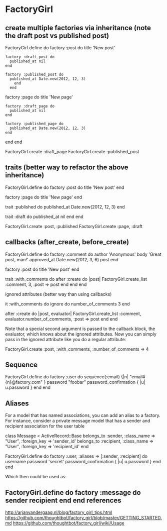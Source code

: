 FactoryGirl
===========

create multiple factories via inheritance (note the draft post vs
published post)
----------------------------------------------------------------
FactoryGirl.define do
  factory :post do
    title 'New post'

    factory :draft_post do
      published_at nil
    end

    factory :published_post do
      published_at Date.new(2012, 12, 3)
        end
      end

  factory :page do
    title 'New page'
 
    factory :draft_page do
      published_at nil
    end

    factory :published_page do
      published_at Date.new(2012, 12, 3)
    end
  end
end

FactoryGirl.create :draft_page
FactoryGirl.create :published_post

traits (better way to refactor the above inheritance)
------------------------------------------------------

FactoryGirl.define do
  factory :post do
    title 'New post'
  end

  factory :page do
    title 'New page'
  end

  trait :published do
    published_at Date.new(2012, 12, 3)
  end

  trait :draft do
    published_at nil
  end
end

FactoryGirl.create :post, :published
FactoryGirl.create :page, :draft

callbacks (after_create, before_create)
---------------------------------------
FactoryGirl.define do
  factory :comment do
    author 'Anonymous'
    body 'Great post, man!'
    approved_at Date.new(2012, 3, 6)
    post
  end

  factory :post do
    title 'New post'
  end

  trait :with_comments do
    after :create do |post|
      FactoryGirl.create_list :comment, 3, :post => post
    end
  end
end

ignored attributes (better way than using callbacks)

it :with_comments do
  ignore do
    number_of_comments 3
  end
  
  after :create do |post, evaluator|
    FactoryGirl.create_list :comment, evaluator.number_of_comments,
:post => post
  end
end

Note that a special second argument is passed to the callback block, the evaluator, which knows about the ignored attributes. Now you can simply pass in the ignored attribute like you do a regular attribute:

FactoryGirl.create :post, :with_comments, :number_of_comments => 4

Sequence
--------
FactoryGirl.define do
  factory :user do
    sequence(:email) {|n| "email#{n}@factory.com" }
    password "foobar"
    password_confirmation { |u| u.password }
  end
end

Aliases
-------
For a model that has named associations, you can add an alias to a factory. For instance, consider a private message model that has a sender and recipient association for the user table

class Message < ActiveRecord::Base
  belongs_to :sender, :class_name => "User",
             :foreign_key => 'sender_id'
  belongs_to :recipient, :class_name => "User",
             :foreign_key => 'recipient_id'
end

FactoryGirl.define do
  factory :user, :aliases => [:sender, :recipient] do
    username
    password 'secret'
    password_confirmation { |u| u.password }
  end
end

Which then could be used as:

FactoryGirl.define do
  factory :message do
    sender
    recipient
  end
end
references
----------
http://arjanvandergaag.nl/blog/factory_girl_tips.html
https://github.com/thoughtbot/factory_girl/blob/master/GETTING_STARTED.md
https://github.com/thoughtbot/factory_girl/wiki/Usage
